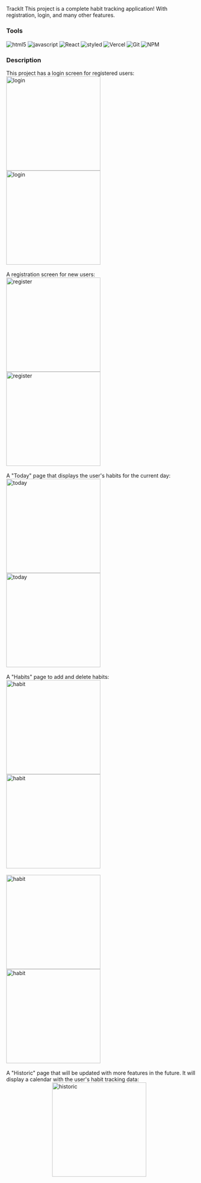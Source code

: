 TrackIt
This project is a complete habit tracking application! With registration, login, and many other features.
<h3>Tools</h3>
<div>
    <img align = "center" alt = "html5" src = "https://img.shields.io/badge/HTML5-E34F26?style=for-the-badge&logo=html5&logoColor=white" />
    <img align = "center" alt = "javascript" src = "https://img.shields.io/badge/JavaScript-323330?style=for-the-badge&logo=javascript&logoColor=F7DF1E" />
    <img align = "center" alt = "React" src = "https://img.shields.io/badge/React-20232A?style=for-the-badge&logo=react&logoColor=61DAFB "/>
    <img align = "center" alt = "styled" src = "https://img.shields.io/badge/styled--components-DB7093?style=for-the-badge&logo=styled-components&logoColor=white" />
    <img align = "center" alt = "Vercel" src = "https://img.shields.io/badge/Vercel-000000?style=for-the-badge&logo=vercel&logoColor=white" />
    <img align = "center" alt = "Git" src = "https://img.shields.io/badge/GIT-E44C30?style=for-the-badge&logo=git&logoColor=white" />
    <img align = "center" alt = "NPM" src = "https://img.shields.io/badge/NPM-%23000000.svg?style=for-the-badge&logo=npm&logoColor=white" />
</div>

<h3>Description</h3>
This project has a login screen for registered users:
<div style="display:flex;justify-content:center;">
  <a href="https://projeto11-trackit-nine-tan.vercel.app/">
    <img max-width="250px" height="auto" alt="login" src="./img/login.png" style="margin-right:10px;" width="250"/>
    <img max-width="250px" height="auto" alt="login" src="./img/login2.png" width="250"/>
  </a>
</div>
</br>
A registration screen for new users:

<div style="display:flex;justify-content:center;">
  <a href="https://projeto11-trackit-nine-tan.vercel.app/">
    <img max-width="250px" height="auto" alt="register" src="./img/register.png" style="margin-right:10px;" width="250"/>
    <img max-width="250px" height="auto" alt="register" src="./img/register2.png" width="250"/>
  </a>
</div>
</br>
A "Today" page that displays the user's habits for the current day:

<div style="display:flex;justify-content:center;">
  <a href="https://projeto11-trackit-nine-tan.vercel.app/">
    <img max-width="250px" height="auto" alt="today" src="./img/today.png" style="margin-right:10px;" width="250"/>
    <img max-width="250px" height="auto" alt="today" src="./img/today2.png" width="250"/>
  </a>
</div>
</br>
A "Habits" page to add and delete habits:

<div style="display:flex;justify-content:center;">
  <a href="https://projeto11-trackit-nine-tan.vercel.app/">
    <img max-width="250px" height="auto" alt="habit" src="./img/habit.png" style="margin-right:10px;" width="250"/>
    <img max-width="250px" height="auto" alt="habit" src="./img/habit2.png" width="250"/>
  </a>
</div>
</br>
<div style="display:flex;justify-content:center;">
  <a href="https://projeto11-trackit-nine-tan.vercel.app/">
    <img max-width="250px" height="auto" alt="habit" src="./img/habit3.png" style="margin-right:10px;" width="250"/>
    <img max-width="250px" height="auto" alt="habit" src="./img/habit4.png" width="250"/>
  </a>
</div>
</br>
A "Historic" page that will be updated with more features in the future. It will display a calendar with the user's habit tracking data:

<div style="display:flex;justify-content:center;">
  <a href="https://projeto11-trackit-nine-tan.vercel.app/">
    <img max-width="250px" height="auto" alt="historic" src="./img/historic.png" style="margin-right:10px;" width="250"/>
  </a>
</div>

